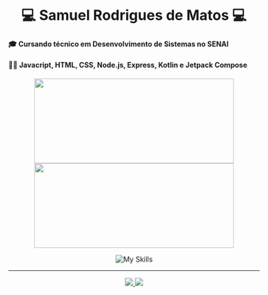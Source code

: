 # <div align="center">💻 Samuel Rodrigues de Matos 💻</div>

#### 🎓 Cursando técnico em <strong>Desenvolvimento de Sistemas</strong> no SENAI
#### ✍🏻 Javacript, HTML, CSS, Node.js, Express, Kotlin e Jetpack Compose

<div align="center">
  <div align="center">
  <img height="170em"width="400em" src="https://github-readme-stats.vercel.app/api?username=srmt03&show_icons=true&theme=dark&include_all_commits=true&count_private=true"/>
  <img height="170em"width="400em" src="https://github-readme-stats.vercel.app/api/top-langs/?username=srmt03&layout=compact&langs_count=7&theme=dark"/>
</div>

<!---->
   ![My Skills](https://skills.thijs.gg/icons?i=js,nodejs,express,kotlin,mysql,figma)
<hr>

<div align="center">
  <a href = "mailto:contact.s.rodriguesmt03@gmail.com">
    <img src="https://img.shields.io/badge/-Gmail-%23333?style=for-the-badge&logo=gmail&logoColor=white" target="_blank">
  </a>
  <a href="https://www.linkedin.com/in/samuel-matos-8561b4242/" target="_blank">
    <img src="https://img.shields.io/badge/-LinkedIn-%230077B5?style=for-the-badge&logo=linkedin&logoColor=white" target="_blank">
  </a>
</div>
</div>
